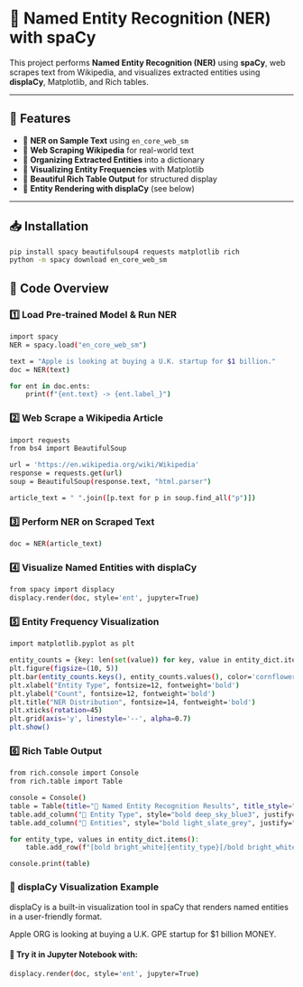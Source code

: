 # 🚀 Named Entity Recognition (NER) with spaCy

This project performs **Named Entity Recognition (NER)** using **spaCy**, web scrapes text from Wikipedia, and visualizes extracted entities using **displaCy**, Matplotlib, and Rich tables.

---

## 📌 Features
- 🔹 **NER on Sample Text** using `en_core_web_sm`
- 🔹 **Web Scraping Wikipedia** for real-world text
- 🔹 **Organizing Extracted Entities** into a dictionary
- 🔹 **Visualizing Entity Frequencies** with Matplotlib
- 🔹 **Beautiful Rich Table Output** for structured display
- 🔹 **Entity Rendering with displaCy** (see below)

---

## 📥 Installation
```bash
pip install spacy beautifulsoup4 requests matplotlib rich
python -m spacy download en_core_web_sm
```

## 📝 Code Overview

### 1️⃣ Load Pre-trained Model & Run NER
```bash
import spacy
NER = spacy.load("en_core_web_sm")

text = "Apple is looking at buying a U.K. startup for $1 billion."
doc = NER(text)

for ent in doc.ents:
    print(f"{ent.text} -> {ent.label_}")
```

### 2️⃣ Web Scrape a Wikipedia Article
```bash
import requests
from bs4 import BeautifulSoup

url = 'https://en.wikipedia.org/wiki/Wikipedia'
response = requests.get(url)
soup = BeautifulSoup(response.text, "html.parser")

article_text = " ".join([p.text for p in soup.find_all("p")])
```

### 3️⃣ Perform NER on Scraped Text
```bash
doc = NER(article_text)
```

### 4️⃣ Visualize Named Entities with displaCy
```bash
from spacy import displacy
displacy.render(doc, style='ent', jupyter=True)
```

### 5️⃣ Entity Frequency Visualization
```bash
import matplotlib.pyplot as plt

entity_counts = {key: len(set(value)) for key, value in entity_dict.items()}
plt.figure(figsize=(10, 5))
plt.bar(entity_counts.keys(), entity_counts.values(), color='cornflowerblue')
plt.xlabel("Entity Type", fontsize=12, fontweight='bold')
plt.ylabel("Count", fontsize=12, fontweight='bold')
plt.title("NER Distribution", fontsize=14, fontweight='bold')
plt.xticks(rotation=45)
plt.grid(axis='y', linestyle='--', alpha=0.7)
plt.show()
```

### 6️⃣ Rich Table Output
```bash
from rich.console import Console
from rich.table import Table

console = Console()
table = Table(title="🔵 Named Entity Recognition Results", title_style="bold cyan")
table.add_column("🔹 Entity Type", style="bold deep_sky_blue3", justify="center")
table.add_column("🔸 Entities", style="bold light_slate_grey", justify="left")

for entity_type, values in entity_dict.items():
    table.add_row(f"[bold bright_white]{entity_type}[/bold bright_white]", f"[italic dark_sea_green3]{', '.join(set(values))}[/italic dark_sea_green3]")

console.print(table)
```

### 🎨 displaCy Visualization Example

displaCy is a built-in visualization tool in spaCy that renders named entities in a user-friendly format.
<!-- Example HTML Output -->
<span class="entity">Apple <span class="label">ORG</span></span>
is looking at buying a
<span class="entity">U.K. <span class="label">GPE</span></span>
startup for
<span class="entity">$1 billion <span class="label">MONEY</span></span>.


#### 🔗 Try it in Jupyter Notebook with:
```bash
displacy.render(doc, style='ent', jupyter=True)
```